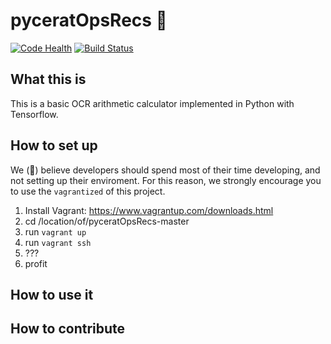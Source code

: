 # pyceratOpsRecs :crocodile:
[![Code Health](https://landscape.io/github/USCSoftwareEngineeringClub/dylan-PyceratOpsRecs/master/landscape.svg?style=flat)](https://landscape.io/github/USCSoftwareEngineeringClub/dylan-PyceratOpsRecs/master)
[![Build Status](https://travis-ci.org/USCSoftwareEngineeringClub/pyceratOpsRecs.svg?branch=master)](https://travis-ci.org/USCSoftwareEngineeringClub/pyceratOpsRecs)

## What this is

This is a basic OCR arithmetic calculator implemented in Python with Tensorflow.

## How to set up

We (:crocodile:) believe developers should spend most of their time developing, and not setting up their enviroment. For this reason, we strongly encourage you to use the `vagrantized` of this project.

1. Install Vagrant: https://www.vagrantup.com/downloads.html
1. cd /location/of/pyceratOpsRecs-master
1. run `vagrant up`
1. run `vagrant ssh`
1. ???
1. profit

## How to use it

## How to contribute
